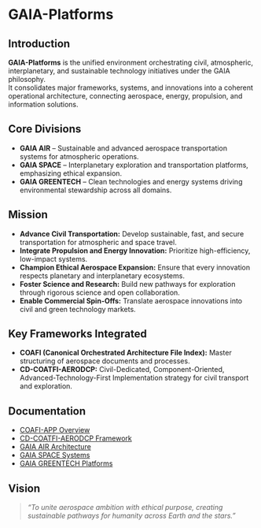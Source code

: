 # GAIA-Platforms

## Introduction

**GAIA-Platforms** is the unified environment orchestrating civil, atmospheric, interplanetary, and sustainable technology initiatives under the GAIA philosophy.  
It consolidates major frameworks, systems, and innovations into a coherent operational architecture, connecting aerospace, energy, propulsion, and information solutions.

## Core Divisions

- **GAIA AIR** – Sustainable and advanced aerospace transportation systems for atmospheric operations.
- **GAIA SPACE** – Interplanetary exploration and transportation platforms, emphasizing ethical expansion.
- **GAIA GREENTECH** – Clean technologies and energy systems driving environmental stewardship across all domains.

## Mission

- **Advance Civil Transportation:** Develop sustainable, fast, and secure transportation for atmospheric and space travel.
- **Integrate Propulsion and Energy Innovation:** Prioritize high-efficiency, low-impact systems.
- **Champion Ethical Aerospace Expansion:** Ensure that every innovation respects planetary and interplanetary ecosystems.
- **Foster Science and Research:** Build new pathways for exploration through rigorous science and open collaboration.
- **Enable Commercial Spin-Offs:** Translate aerospace innovations into civil and green technology markets.

## Key Frameworks Integrated

- **COAFI (Canonical Orchestrated Architecture File Index):** Master structuring of aerospace documents and processes.
- **CD-COATFI-AERODCP:** Civil-Dedicated, Component-Oriented, Advanced-Technology-First Implementation strategy for civil transport and exploration.

## Documentation

- [COAFI-APP Overview](../COAFI-APP/README.md)
- [CD-COATFI-AERODCP Framework](../COAFI-APP/CD-COATFI-AERODCP.md)
- [GAIA AIR Architecture](../GAIA-AIR/README.md)
- [GAIA SPACE Systems](../GAIA-SPACE/README.md)
- [GAIA GREENTECH Platforms](../GAIA-GREENTECH/README.md)

## Vision

> *“To unite aerospace ambition with ethical purpose, creating sustainable pathways for humanity across Earth and the stars.”*
